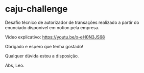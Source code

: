# caju-challenge

Desafio técnico de autorizador de transações realizado a partir do enunciado disponível em notion pela empresa.

Video explicativo: https://youtu.be/x-eH0N3JS68

Obrigado e espero que tenha gostado!

Qualquer dúvida estou a disposição.

Abs, Leo.
